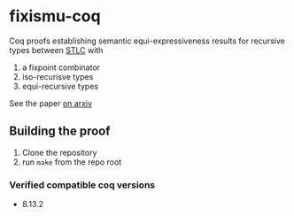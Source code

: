 # fixismu-coq
Coq proofs establishing semantic equi-expressiveness results for recursive types between [STLC] with
1. a fixpoint combinator
2. iso-recurisve types
3. equi-recursive types

See the paper [on arxiv][arxiv]

[arxiv]: TODO
[STLC]: https://en.wikipedia.org/wiki/Simply_typed_lambda_calculus

## Building the proof

1. Clone the repository
2. run `make` from the repo root

### Verified compatible coq versions
- 8.13.2
